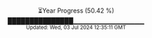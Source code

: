 <p align="center">
⏳Year Progress (50.42 %) <br>
███████████████▁▁▁▁▁▁▁▁▁▁▁▁▁▁▁ <br>
<sub>Updated: Wed, 03 Jul 2024 12:35:11 GMT</sub>
</p>

